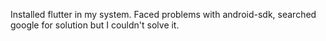 Installed flutter in my system. Faced problems with android-sdk, searched google for solution but I couldn't solve it. 
